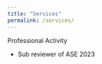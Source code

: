```yaml
---
title: "Services"
permalink: /services/
---
```


Professional Activity

<ul>
          <li> Sub reviewer of ASE 2023</li>

</ul>
